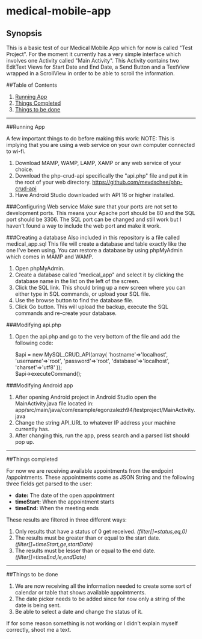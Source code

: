 # medical-mobile-app

## Synopsis

This is a basic test of our Medical Mobile App which for now is called "Test Project".
For the moment it currently has a very simple interface which involves one Activity called "Main Activity".
This Activity contains two EditText Views for Start Date and End Date, a Send Button and a TextView wrapped in a ScrollView in order to be able to scroll the information.

##Table of Contents
1. [Running App](#running-app)
2. [Things Completed](#things-completed)
3. [Things to be done](#things-to-be-done)

***

##Running App

A few important things to do before making this work:
NOTE: This is implying that you are using a web service on your own computer connected to wi-fi.

1. Download MAMP, WAMP, LAMP, XAMP or any web service of your choice.
2. Download the php-crud-api specifically the "api.php" file and put it in the root of your web directory.
https://github.com/mevdschee/php-crud-api
3. Have Android Studio downloaded with API 16 or higher installed.

###Configuring Web service
Make sure that your ports are not set to development ports.
This means your Apache port should be 80 and the SQL port should be 3306.
The SQL port can be changed and still work but I haven't found a way to include the web port and make it work.

###Creating a database
Also included in this repository is a file called medical_app.sql
This file will create a database and table exactly like the one I've been using.
You can restore a database by using phpMyAdmin which comes in MAMP and WAMP.

1. Open phpMyAdmin.
2. Create a database called "medical_app" and select it by clicking the database name in the list on the left of the screen.
3. Click the SQL link. This should bring up a new screen where you can either type in SQL commands, or upload your SQL file.
5. Use the browse button to find the database file.
6. Click Go button. This will upload the backup, execute the SQL commands and re-create your database.


###Modifying api.php
1. Open the api.php and go to the very bottom of the file and add the following code:


    $api = new MySQL_CRUD_API(array(
    'hostname'=>'localhost',
    'username'=>'root',
    'password'=>'root',
    'database'=>'localhost',
    'charset'=>'utf8'
    ));  
    $api->executeCommand();

###Modifying Android app
1. After opening Android project in Android Studio open the MainActivity.java file located in:
app/src/main/java/com/example/egonzalezh94/testproject/MainActivity.java
2. Change the string API_URL to whatever IP address your machine currently has.
3. After changing this, run the app, press search and a parsed list should pop up.

***

##Things completed

For now we are receiving available appointments from the endpoint /appointments.
These appointments come as JSON String and the following three fields get parsed to the user:  

* **date:** The date of the open appointment  
* **timeStart:** When the appointment starts  
* **timeEnd:** When the meeting ends

These results are filtered in three different ways:

1. Only results that have a status of 0 get received.
*(filter[]=status,eq,0)*
2. The results must be greater than or equal to the start date.
*(filter[]=timeStart,ge,startDate)*
3. The results must be lesser than or equal to the end date.
*(filter[]=timeEnd,le,endDate)*

***

##Things to be done

1. We are now receiving all the information needed to create some sort of calendar or table that shows available appointments.
2. The date picker needs to be added since for now only a string of the date is being sent.
3. Be able to select a date and change the status of it.


If for some reason something is not working or I didn't explain myself correctly, shoot me a text.





